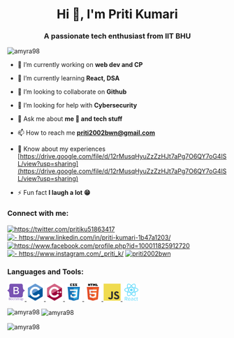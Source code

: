 <h1 align="center">Hi 👋, I'm Priti Kumari</h1>
<h3 align="center">A passionate tech enthusiast from IIT BHU </h3>

<p align="left"> <img src="https://komarev.com/ghpvc/?username=amyra98&label=Profile%20views&color=0e75b6&style=flat" alt="amyra98" /> </p>

- 🔭 I’m currently working on **web dev and CP**

- 🌱 I’m currently learning **React, DSA**

- 👯 I’m looking to collaborate on **Github**

- 🤝 I’m looking for help with **Cybersecurity**

- 💬 Ask me about **me 🤪 and tech stuff**

- 📫 How to reach me **priti2002bwn@gmail.com**

- 📄 Know about my experiences [https://drive.google.com/file/d/12rMusqHyuZzZzHJt7aPg7O6QY7oG4lSL/view?usp=sharing](https://drive.google.com/file/d/12rMusqHyuZzZzHJt7aPg7O6QY7oG4lSL/view?usp=sharing)

- ⚡ Fun fact **I laugh a lot 😁**

<h3 align="left">Connect with me:</h3>
<p align="left">
<a href="https://twitter.com/https://twitter.com/pritiku51863417" target="blank"><img align="center" src="https://raw.githubusercontent.com/rahuldkjain/github-profile-readme-generator/master/src/images/icons/Social/twitter.svg" alt="https://twitter.com/pritiku51863417" height="30" width="40" /></a>
<a href="https://linkedin.com/in/- https://www.linkedin.com/in/priti-kumari-1b47a1203/" target="blank"><img align="center" src="https://raw.githubusercontent.com/rahuldkjain/github-profile-readme-generator/master/src/images/icons/Social/linked-in-alt.svg" alt="- https://www.linkedin.com/in/priti-kumari-1b47a1203/" height="30" width="40" /></a>
<a href="https://fb.com/https://www.facebook.com/profile.php?id=100011825912720" target="blank"><img align="center" src="https://raw.githubusercontent.com/rahuldkjain/github-profile-readme-generator/master/src/images/icons/Social/facebook.svg" alt="https://www.facebook.com/profile.php?id=100011825912720" height="30" width="40" /></a>
<a href="https://instagram.com/- https://www.instagram.com/_priti_k/" target="blank"><img align="center" src="https://raw.githubusercontent.com/rahuldkjain/github-profile-readme-generator/master/src/images/icons/Social/instagram.svg" alt="- https://www.instagram.com/_priti_k/" height="30" width="40" /></a>
<a href="https://www.hackerrank.com/priti2002bwn" target="blank"><img align="center" src="https://raw.githubusercontent.com/rahuldkjain/github-profile-readme-generator/master/src/images/icons/Social/hackerrank.svg" alt="priti2002bwn" height="30" width="40" /></a>
</p>

<h3 align="left">Languages and Tools:</h3>
<p align="left"> <a href="https://getbootstrap.com" target="_blank"> <img src="https://raw.githubusercontent.com/devicons/devicon/master/icons/bootstrap/bootstrap-plain-wordmark.svg" alt="bootstrap" width="40" height="40"/> </a> <a href="https://www.cprogramming.com/" target="_blank"> <img src="https://raw.githubusercontent.com/devicons/devicon/master/icons/c/c-original.svg" alt="c" width="40" height="40"/> </a> <a href="https://www.w3schools.com/cpp/" target="_blank"> <img src="https://raw.githubusercontent.com/devicons/devicon/master/icons/cplusplus/cplusplus-original.svg" alt="cplusplus" width="40" height="40"/> </a> <a href="https://www.w3schools.com/css/" target="_blank"> <img src="https://raw.githubusercontent.com/devicons/devicon/master/icons/css3/css3-original-wordmark.svg" alt="css3" width="40" height="40"/> </a> <a href="https://www.w3.org/html/" target="_blank"> <img src="https://raw.githubusercontent.com/devicons/devicon/master/icons/html5/html5-original-wordmark.svg" alt="html5" width="40" height="40"/> </a> <a href="https://developer.mozilla.org/en-US/docs/Web/JavaScript" target="_blank"> <img src="https://raw.githubusercontent.com/devicons/devicon/master/icons/javascript/javascript-original.svg" alt="javascript" width="40" height="40"/> </a> 
<a href="https://reactjs.org/" target="_blank"> <img src="https://raw.githubusercontent.com/devicons/devicon/master/icons/react/react-original-wordmark.svg" alt="react" width="40" height="40"/> </a></p>

<p><img align="left" src="https://github-readme-stats.vercel.app/api/top-langs?username=amyra98&show_icons=true&locale=en&layout=compact" alt="amyra98" /></p>

<p>&nbsp;<img align="center" src="https://github-readme-stats.vercel.app/api?username=amyra98&show_icons=true&locale=en" alt="amyra98" /></p>

<p><img align="center" src="https://github-readme-streak-stats.herokuapp.com/?user=amyra98&" alt="amyra98" /></p>
